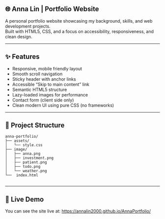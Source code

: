 ## 🌐 Anna Lin | Portfolio Website

A personal portfolio website showcasing my background, skills, and web development projects.  
Built with HTML5, CSS, and a focus on accessibility, responsiveness, and clean design.

---

## ✨ Features

- Responsive, mobile friendly layout  
- Smooth scroll navigation  
- Sticky header with anchor links  
- Accessible “Skip to main content” link  
- Semantic HTML5 structure  
- Lazy-loaded images for performance  
- Contact form (client side only)  
- Clean modern UI using pure CSS (no frameworks)

---

## 🧱 Project Structure

```
anna-portfolio/
├── assets/
│   └── style.css          
├── image/
│   ├── anna.png           
│   ├── investment.png
│   ├── patient.png
│   ├── todo.png
│   └── weather.png
└──  index.html             
           
```


---

## 🔗 Live Demo

You can see the site live at: https://annalin2000.github.io/AnnaPortfolio/
